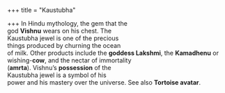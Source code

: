 +++
title = "Kaustubha"

+++
In Hindu mythology, the gem that the  
god **Vishnu** wears on his chest. The  
Kaustubha jewel is one of the precious  
things produced by churning the ocean  
of milk. Other products include the **goddess Lakshmi**, the **Kamadhenu** or wishing-**cow**, and the nectar of immortality  
(**amrta**). Vishnu’s **possession** of the  
Kaustubha jewel is a symbol of his  
power and his mastery over the universe. See also **Tortoise avatar**.